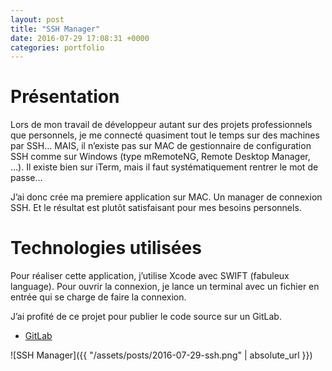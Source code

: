 ```yaml
---
layout: post
title: "SSH Manager"
date: 2016-07-29 17:08:31 +0000
categories: portfolio
---
```

# Présentation

Lors de mon travail de développeur autant sur des projets professionnels que personnels, je me connecté quasiment tout le temps sur des machines par SSH… MAIS, il n’existe pas sur MAC de gestionnaire de configuration SSH comme sur Windows (type mRemoteNG, Remote Desktop Manager, …). Il existe bien sur iTerm, mais il faut systématiquement rentrer le mot de passe…

J’ai donc crée ma premiere application sur MAC. Un manager de connexion SSH. Et le résultat est plutôt satisfaisant pour mes besoins personnels.

# Technologies utilisées

Pour réaliser cette application, j’utilise Xcode avec SWIFT (fabuleux language). Pour ouvrir la connexion, je lance un terminal avec un fichier en entrée qui se charge de faire la connexion.

J’ai profité de ce projet pour publier le code source sur un GitLab.

* [GitLab](https://gitlab.com/DarkIsDude/SSHManager)

![SSH Manager]({{ "/assets/posts/2016-07-29-ssh.png" | absolute_url }})